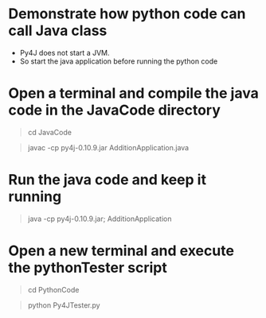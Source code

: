 # Demonstrate how python code can call Java class

+ Py4J does not start a JVM. 
+ So start the java application before running the python code

# Open a terminal and compile the java code in the JavaCode directory 
>cd JavaCode

>javac -cp py4j-0.10.9.jar AdditionApplication.java

# Run the java code and keep it running
>java -cp py4j-0.10.9.jar; AdditionApplication 

# Open a new terminal and execute the pythonTester script
>cd PythonCode

>python Py4JTester.py 
